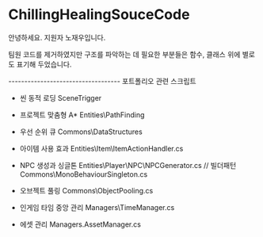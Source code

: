 # ChillingHealingSouceCode

안녕하세요. 지원자 노재우입니다.

팀원 코드를 제거하였지만 구조를 파악하는 데 필요한 부분들은 함수, 클래스 위에 별로도 표기해 두었습니다.

*-----------------------------------*
포트폴리오 관련 스크립트 

- 씬 동적 로딩 
SceneTrigger

- 프로젝트 맞춤형 A*
Entities\PathFinding

- 우선 순위 큐
Commons\DataStructures

- 아이템 사용 효과
Entities\Item\ItemActionHandler.cs

- NPC 생성과 싱글톤
Entities\Player\NPC\NPCGenerator.cs // 빌더패턴
Commons\MonoBehaviourSingleton.cs

- 오브젝트 풀링
Commons\ObjectPooling.cs

- 인게임 타임 중앙 관리
Managers\TimeManager.cs

- 에셋 관리
Managers.AssetManager.cs





